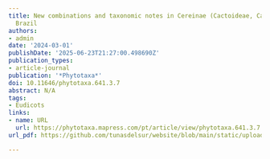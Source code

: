 ```yaml
---
title: New combinations and taxonomic notes in Cereinae (Cactoideae, Cactaceae) of
  Brazil
authors:
- admin
date: '2024-03-01'
publishDate: '2025-06-23T21:27:00.498690Z'
publication_types:
- article-journal
publication: '*Phytotaxa*'
doi: 10.11646/phytotaxa.641.3.7
abstract: N/A
tags:
- Eudicots
links:
- name: URL
  url: https://phytotaxa.mapress.com/pt/article/view/phytotaxa.641.3.7
url_pdf: https://github.com/tunasdelsur/website/blob/main/static/uploads/K%C3%B6hler%202024%20-%20New%20combinations%20and%20taxonomic%20notes%20in%20Cereinae%20of%20Brazil.pdf

---
```

